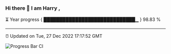 ### Hi there 👋 I am Harry , 

⏳ Year progress { █████████████████████████████▁ } 98.83 %

---

⏰ Updated on Tue, 27 Dec 2022 17:17:52 GMT

![Progress Bar CI](https://github.com/duykhang68/duykhang68/workflows/Progress%20Bar%20CI/badge.svg)
